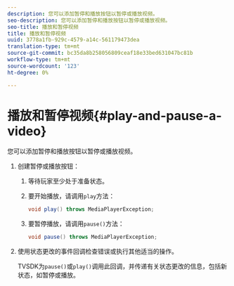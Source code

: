 ```yaml
---
description: 您可以添加暂停和播放按钮以暂停或播放视频。
seo-description: 您可以添加暂停和播放按钮以暂停或播放视频。
seo-title: 播放和暂停视频
title: 播放和暂停视频
uuid: 3778a1fb-929c-4579-a14c-561179473dea
translation-type: tm+mt
source-git-commit: bc35da8b258056809ceaf18e33bed631047bc81b
workflow-type: tm+mt
source-wordcount: '123'
ht-degree: 0%

---
```



# 播放和暂停视频{#play-and-pause-a-video}

您可以添加暂停和播放按钮以暂停或播放视频。

1. 创建暂停或播放按钮：
   1. 等待玩家至少处于准备状态。
   1. 要开始播放，请调用`play`方法：

      ```java
      void play() throws MediaPlayerException;
      ```

   1. 要暂停播放，请调用`pause()`方法：

      ```java
      void pause() throws MediaPlayerException;
      ```

1. 使用状态更改的事件回调检查错误或执行其他适当的操作。

   TVSDK为`pause()`或`play()`调用此回调，并传递有关状态更改的信息，包括新状态，如暂停或播放。